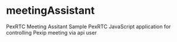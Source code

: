 # meetingAssistant
PexRTC Meeting Assitant
Sample PexRTC JavaScript application for controlling Pexip meeting via api user
